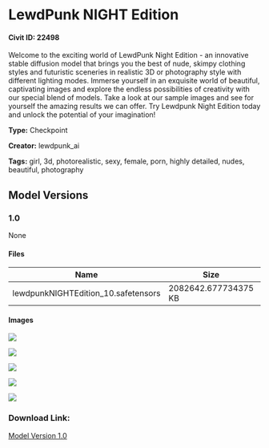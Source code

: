 # LewdPunk NIGHT Edition

#### Civit ID: 22498

<p>Welcome to the exciting world of LewdPunk Night Edition - an innovative stable diffusion model that brings you the best of nude, skimpy clothing styles and futuristic sceneries in realistic 3D or photography style with different lighting modes. Immerse yourself in an exquisite world of beautiful, captivating images and explore the endless possibilities of creativity with our special blend of models. Take a look at our sample images and see for yourself the amazing results we can offer. Try Lewdpunk Night Edition today and unlock the potential of your imagination!</p>

**Type:** Checkpoint

**Creator:** lewdpunk_ai

**Tags:** girl, 3d, photorealistic, sexy, female, porn, highly detailed, nudes, beautiful, photography

## Model Versions

### 1.0

None

#### Files

| Name | Size | Type | Format | Download Url | AutoV1 | AutoV2 | SHA256 | CRC32 | BLAKE3 |
| --- | --- | --- | --- | --- | --- | --- | --- | --- | --- |
| lewdpunkNIGHTEdition_10.safetensors | 2082642.677734375 KB | Model | SafeTensor | https://civitai.com/api/download/models/26861 | 6470B0B5 | 39C2E943E0 | 39C2E943E0FFCEE58FF42960861E77F175128AD660E9B35F8FA7DCA28DA94E95 | B2D6B5F4 | EF3247A7DF452DFD89E9D4FD3257D2F1CC922A6B74A4840791791DE2400C87B0 |

#### Images

<p><img src="https://image.civitai.com/xG1nkqKTMzGDvpLrqFT7WA/e295a593-1620-4663-b9c6-109742b41900/width=450/295931.jpeg" /></p>

<p><img src="https://image.civitai.com/xG1nkqKTMzGDvpLrqFT7WA/224b9eea-897a-4225-e434-5dd3a52e0b00/width=450/295935.jpeg" /></p>

<p><img src="https://image.civitai.com/xG1nkqKTMzGDvpLrqFT7WA/c4245516-3c9a-4439-aeb7-65ca88faa000/width=450/295934.jpeg" /></p>

<p><img src="https://image.civitai.com/xG1nkqKTMzGDvpLrqFT7WA/fe78bbe0-aaeb-4d4b-3310-8e6ce9aed300/width=450/295933.jpeg" /></p>

<p><img src="https://image.civitai.com/xG1nkqKTMzGDvpLrqFT7WA/4348534c-06b5-459f-b4b7-b12f3eb3f000/width=450/295932.jpeg" /></p>

### Download Link:

[Model Version 1.0](https://civitai.com/api/download/models/26861)

